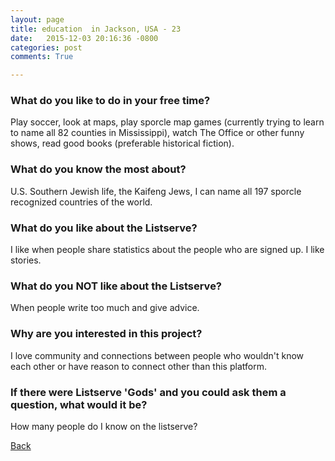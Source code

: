 ```yaml
---
layout: page
title: education  in Jackson, USA - 23
date:   2015-12-03 20:16:36 -0800
categories: post
comments: True

---
```


### What do you like to do in your free time?
<p>Play soccer, look at maps, play sporcle map games (currently trying to learn to name all 82 counties in Mississippi), watch The Office or other funny shows, read good books (preferable historical fiction). </p>

### What do you know the most about?
<p>U.S. Southern Jewish life, the Kaifeng Jews, I can name all 197 sporcle recognized countries of the world. </p>

### What do you like about the Listserve?
<p>I like when people share statistics about the people who are signed up. I like stories. </p>

### What do you NOT like about the Listserve?
<p>When people write too much and give advice. </p>

### Why are you interested in this project?
<p>I love community and connections between people who wouldn't know each other or have reason to connect other than this platform. </p>

### If there were Listserve 'Gods' and you could ask them a question, what would it be?
<p>How many people do I know on the listserve? </p>

[Back][1]

[1]: /responders/all